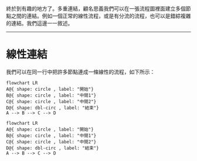 終於到有趣的地方了。多重連結，顧名思義我們可以在一張流程圖裡面建立多個節點之間的連結。例如一個正常的線性流程，或是有分流的流程，也可以是錯綜複雜的連結。我們這邊一一敘述。
- - -
# 線性連結
我們可以在同一行中把許多節點連成一條線性的流程，如下所示：
```Mermaid
flowchart LR
A@{ shape: circle , label: "開始"}
B@{ shape: circle , label: "中間1"}
C@{ shape: circle , label: "中間2"}
D@{ shape: dbl-circ , label: "結束"}
A --> B --> C --> D
```
```mermaid
flowchart LR
A@{ shape: circle , label: "開始"}
B@{ shape: circle , label: "中間1"}
C@{ shape: circle , label: "中間2"}
D@{ shape: dbl-circ , label: "結束"}
A --> B --> C --> D
```
